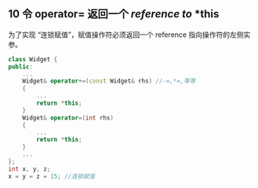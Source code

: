 ## 10 令 operator= 返回一个 *reference to* ***this**
为了实现 “连锁赋值”，赋值操作符必须返回一个 reference 指向操作符的左侧实参。
```cpp
class Widget {
public:
	...
	Widget& operator+=(const Widget& rhs) //-=,*=,等等
	{
		...
		return *this;
	}
	Widget& operator=(int rhs)
	{
		...
		return *this;
	}
	...
};
int x, y, z;
x = y = z = 15; //连锁赋值
```
